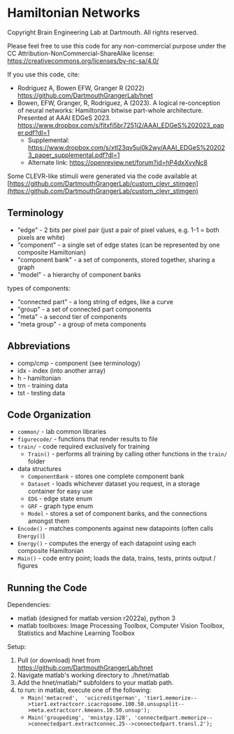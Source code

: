 # Hamiltonian Networks
Copyright Brain Engineering Lab at Dartmouth. All rights reserved.

Please feel free to use this code for any non-commercial purpose under the CC Attribution-NonCommercial-ShareAlike license: https://creativecommons.org/licenses/by-nc-sa/4.0/

If you use this code, cite:
- Rodriguez A, Bowen EFW, Granger R (2022) https://github.com/DartmouthGrangerLab/hnet
- Bowen, EFW, Granger, R, Rodriguez, A (2023). A logical re-conception of neural networks: Hamiltonian bitwise part-whole architecture. Presented at AAAI EDGeS 2023. https://www.dropbox.com/s/fitxfi5br7251j2/AAAI_EDGeS%202023_paper.pdf?dl=1
    - Supplemental: https://www.dropbox.com/s/xtl23qv5ui0k2wy/AAAI_EDGeS%202023_paper_supplemental.pdf?dl=1
    - Alternate link: https://openreview.net/forum?id=hP4dxXvvNc8

Some CLEVR-like stimuli were generated via the code available at [https://github.com/DartmouthGrangerLab/custom_clevr_stimgen](https://github.com/DartmouthGrangerLab/custom_clevr_stimgen)

## Terminology
- "edge"           - 2 bits per pixel pair (just a pair of pixel values, e.g. 1-1 = both pixels are white)
- "component"      - a single set of edge states (can be represented by one composite Hamiltonian)
- "component bank" - a set of components, stored together, sharing a graph
- "model"          - a hierarchy of component banks

types of components:
- "connected part" - a long string of edges, like a curve
- "group"          - a set of connected part components
- "meta"           - a second tier of components
- "meta group"     - a group of meta components

## Abbreviations
- comp/cmp - component (see terminology)
- idx      - index (into another array)
- h        - hamiltonian
- trn      - training data
- tst      - testing data

## Code Organization

- ```common/``` - lab common libraries
- ```figurecode/``` - functions that render results to file
- ```train/``` - code required exclusively for training
    - ```Train()```  - performs all training by calling other functions in the ```train/``` folder
- data structures
    - ```ComponentBank``` - stores one complete component bank
    - ```Dataset``` - loads whichever dataset you request, in a storage container for easy use
    - ```EDG``` - edge state enum
    - ```GRF``` - graph type enum
    - ```Model``` - stores a set of component banks, and the connections amongst them
- ```Encode()``` - matches components against new datapoints (often calls ```Energy()```)
- ```Energy()``` - computes the energy of each datapoint using each composite Hamiltonian
- ```Main()``` - code entry point; loads the data, trains, tests, prints output / figures

## Running the Code
Dependencies:
- matlab (designed for matlab version r2022a), python 3
- matlab toolboxes: Image Processing Toolbox, Computer Vision Toolbox, Statistics and Machine Learning Toolbox

Setup:
1) Pull (or download) hnet from https://github.com/DartmouthGrangerLab/hnet
2) Navigate matlab's working directory to ./hnet/matlab
3) Add the hnet/matlab/* subfolders to your matlab path.
4) to run: in matlab, execute one of the following:
	- ```Main('metacred',  'ucicreditgerman', 'tier1.memorize-->tier1.extractcorr.icacropsome.100.50.unsupsplit-->meta.extractcorr.kmeans.10.50.unsup');```
    - ```Main('groupedimg', 'mnistpy.128', 'connectedpart.memorize-->connectedpart.extractconnec.25-->connectedpart.transl.2');```
